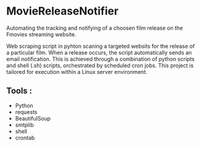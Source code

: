 # MovieReleaseNotifier
Automating the tracking and notifying of a choosen film release on the Fmovies streaming website. 

Web scraping script in pyhton scaning a targeted websits for the release of a particular film. When a release occurs, the script automatically sends an email notification.
This is achieved through a combination of python scripts and shell (.sh) scripts, orchestrated by scheduled cron jobs. 
This project is tailored for execution within a Linux server environment. 

## Tools : 
* Python
* requests
* BeautifulSoup
* smtplib
* shell
* crontab

